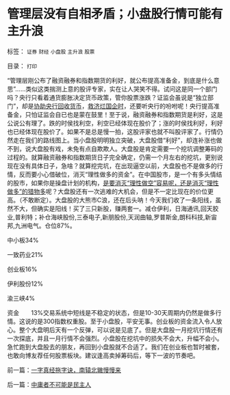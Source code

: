 # 管理层没有自相矛盾；小盘股行情可能有主升浪

标签： `证券` `财经` `小盘股` `主升浪` `股票` 

目录： `打印`

“管理层刚公布了融资融券和指数期货的利好，就公布提高准备金，到底是什么意思”……类似这类揣测上意的股评专家，实在让人哭笑不得。试问这是同一个部门吗？央行只看着通货膨胀决定货币政策，管你股票涨跌？证监会虽说是“独立部门”，却是[协助央行回收货币](../../../2007/8/30/中国股市不是资源配置优化器，是一个货币回笼机.md)，[救济烂国企时](../../../2009/8/13/国资委的历史责任是什么？.md)，还要听央行的吩咐呢！央行提高准备金，只怕证监会自已也是蒙在鼓里！至于说，融资融券和指数期货是利好，这是公说公有理了。跌的时侯找利空，利空已经体现在股价了；涨的时侯找利好，利好也已经体现在股价了。如果不是总是慢一拍，这股评家也就不叫股评家了。行情仍然走在我们的路线图上。当小盘股明明独立突破，大盘股借“利好”，却连补涨也做不到，说大盘股有戏，未免有点自欺欺人。大盘股是肯定需要一个挖坑调整筹码的过程的。就算融资融券和指数期货日子完全确定，仍需一个月左右的挖坑，更别说现在没有具体日子，急啥？就算挖完坑，在出现逼空以前，大盘股也不是做多的行情，反而要小心借破位，消灭“理性做多的资金”。在中国股市，是一个有多头情结的股市，如果你是操盘计划的机构，[是要消灭“理性做空”容易呢，还是消灭“理性做多”的猎物多](../../../2010/1/12/融资融券和指数期货利好大盘股是错觉.md)呢？大盘股还有一次逃难的大机会，但是不一定比现在的价位更高。（不敢断定）。大盘股的大熊市C浪，还在后头呐！今天我们收了一条阳线，虽然不大，但确实是阳线！买了三只新股，赚两套一。减仓伊利，日海通讯,回天胶业,普利特；补仓海峡股份,三泰电子,新朋股份,天润曲轴,罗普斯金,朗科科技,新宙邦,九洲电气。仓位87%。

中小板34%

一致药业21%

创业板16%

伊利股份12%

渝三峡4%

资金　　13%交易系统中短线是不稳定的状态，但是10-30天周期内仍然是做多行情。这说的是300指数权重股。至于小盘股，平安无事。创业板的资金流入令人放心。整个大盘明后天有一个反弹，可以说是见底了。但是大盘股一月挖坑行情还有一次探底，并且一月行情不会强烈。小盘股在挖坑中的损失不会大，升幅不会小。急忙跑到大盘股去的朋友，再回到小盘股就不合适了。我们在创业板也暂时被套，也敢向博友荐任何股票板块。建议逢高卖掉筹码后，等下一波的节奏吧。

前一篇：[一字真经拖字诀，南辕北辙慢慢来](../../../2010/1/13/一字真经拖字诀，南辕北辙慢慢来.md)

后一篇：[中庸者不可能是民主人](../../../2010/1/13/中庸者不可能是民主人.md)